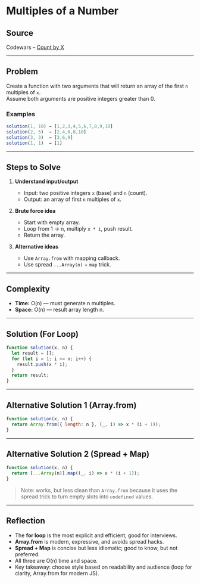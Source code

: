 # Multiples of a Number

## Source
Codewars – [Count by X](https://www.codewars.com/kata/5513795bd3fafb56c200049e)

---

## Problem
Create a function with two arguments that will return an array of the first `n` multiples of `x`.  
Assume both arguments are positive integers greater than 0.  

### Examples
```js
solution(1, 10) → [1,2,3,4,5,6,7,8,9,10]
solution(2, 5)  → [2,4,6,8,10]
solution(3, 3)  → [3,6,9]
solution(1, 1)  → [1]
```

---

## Steps to Solve
1. **Understand input/output**  
   - Input: two positive integers `x` (base) and `n` (count).  
   - Output: an array of first `n` multiples of `x`.  

2. **Brute force idea**  
   - Start with empty array.  
   - Loop from 1 → n, multiply `x * i`, push result.  
   - Return the array.  

3. **Alternative ideas**  
   - Use `Array.from` with mapping callback.  
   - Use spread `...Array(n)` + `map` trick.  

---

## Complexity
- **Time:** O(n) — must generate n multiples.  
- **Space:** O(n) — result array length n.  

---

## Solution (For Loop)
```javascript
function solution(x, n) {
  let result = [];
  for (let i = 1; i <= n; i++) {
    result.push(x * i);
  }
  return result;
}
```

---

## Alternative Solution 1 (Array.from)
```javascript
function solution(x, n) {
  return Array.from({ length: n }, (_, i) => x * (i + 1));
}
```

---

## Alternative Solution 2 (Spread + Map)
```javascript
function solution(x, n) {
  return [...Array(n)].map((_, i) => x * (i + 1));
}
```
> Note: works, but less clean than `Array.from` because it uses the spread trick to turn empty slots into `undefined` values.

---

## Reflection
- The **for loop** is the most explicit and efficient, good for interviews.  
- **Array.from** is modern, expressive, and avoids spread hacks.  
- **Spread + Map** is concise but less idiomatic; good to know, but not preferred.  
- All three are O(n) time and space.  
- Key takeaway: choose style based on readability and audience (loop for clarity, Array.from for modern JS).
